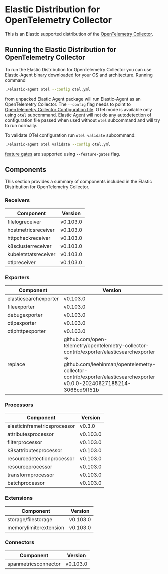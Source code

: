 # Elastic Distribution for OpenTelemetry Collector

This is an Elastic supported distribution of the [OpenTelemetry Collector](https://github.com/open-telemetry/opentelemetry-collector).

## Running the Elastic Distribution for OpenTelemetry Collector

To run the Elastic Distribution for OpenTelemetry Collector you can use Elastic-Agent binary downloaded for your OS and architecture. 
Running command 

```bash
./elastic-agent otel --config otel.yml
```

from unpacked Elastic Agent package will run Elastic-Agent as an OpenTelemetry Collector. The `--config` flag needs to point to [OpenTelemetry Collector Configuration file](https://opentelemetry.io/docs/collector/configuration/). OTel mode is available only using `otel` subcommand. Elastic Agent will not do any autodetection of configuration file passed when used without `otel` subcommand and will try to run normally.


To validate OTel configuration run `otel validate` subcommand:

```bash
./elastic-agent otel validate --config otel.yml
```

[feature gates](https://github.com/open-telemetry/opentelemetry-collector/blob/main/featuregate/README.md#controlling-gates) are supported using `--feature-gates` flag.

## Components

This section provides a summary of components included in the Elastic Distribution for OpenTelemetry Collector.


### Receivers

| Component | Version |
|---|---|
| filelogreceiver | v0.103.0|
| hostmetricsreceiver | v0.103.0|
| httpcheckreceiver | v0.103.0|
| k8sclusterreceiver | v0.103.0|
| kubeletstatsreceiver | v0.103.0|
| otlpreceiver | v0.103.0|




### Exporters

| Component | Version |
|---|---|
| elasticsearchexporter | v0.103.0|
| fileexporter | v0.103.0|
| debugexporter | v0.103.0|
| otlpexporter | v0.103.0|
| otlphttpexporter | v0.103.0|
| replace | github.com/open-telemetry/opentelemetry-collector-contrib/exporter/elasticsearchexporter =&gt; github.com/leehinman/opentelemetry-collector-contrib/exporter/elasticsearchexporter v0.0.0-20240627185214-3068cd9ff51b|




### Processors

| Component | Version |
|---|---|
| elasticinframetricsprocessor | v0.3.0|
| attributesprocessor | v0.103.0|
| filterprocessor | v0.103.0|
| k8sattributesprocessor | v0.103.0|
| resourcedetectionprocessor | v0.103.0|
| resourceprocessor | v0.103.0|
| transformprocessor | v0.103.0|
| batchprocessor | v0.103.0|




### Extensions

| Component | Version |
|---|---|
| storage/filestorage | v0.103.0|
| memorylimiterextension | v0.103.0|




### Connectors

| Component | Version |
|---|---|
| spanmetricsconnector | v0.103.0|

